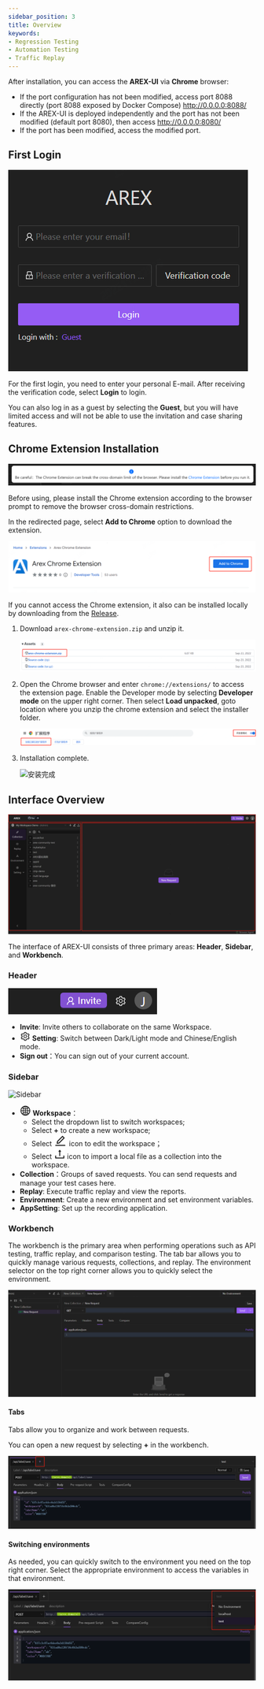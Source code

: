 ```yaml
---
sidebar_position: 3
title: Overview
keywords: 
- Regression Testing
- Automation Testing
- Traffic Replay
---
```


After installation, you can access the **AREX-UI** via **Chrome** browser:

- If the port configuration has not been modified, access port 8088 directly (port 8088 exposed by Docker Compose) http://0.0.0.0:8088/
- If the AREX-UI is deployed independently and the port has not been modified (default port 8080), then access http://0.0.0.0:8080/
- If the port has been modified, access the modified port.

## First Login

![登录](../resource/c1.log.png)

For the first login, you need to enter your personal E-mail. After receiving the verification code, select **Login** to login.

You can also log in as a guest by selecting the **Guest**, but you will have limited access and will not be able to use the invitation and case sharing features.

## Chrome Extension Installation

![插件](../resource/c1.chrome.extension.png)

Before using, please install the Chrome extension according to the browser prompt to remove the browser cross-domain restrictions.

In the redirected page, select **Add to Chrome** option to download the extension.

![插件](../resource/c1.add.extension.png)

If you cannot access the Chrome extension, it also can be installed locally by downloading from the [Release](https://github.com/arextest/arex-chrome-extension/releases).

1. Download `arex-chrome-extension.zip` and unzip it.

    ![插件](../resource/c1.add.extension2.png)

2. Open the Chrome browser and enter `chrome://extensions/` to access the extension page. Enable the Developer mode by selecting **Developer mode** on the upper right corner. Then select **Load unpacked**, goto location where you unzip the chrome extension and select the installer folder.

    ![插件](../resource/c1.add.extension3.png)

3. Installation complete.

    <img src="https://i.328888.xyz/2023/02/09/3aFVk.png" alt="安装完成" width="500" height="" />

## Interface Overview

![界面概览](../resource/c1.overview.jpg)

The interface of AREX-UI consists of three primary areas: **Header**, **Sidebar**, and **Workbench**.

### Header

![页眉](../resource/c1.header.png)

- **Invite**: Invite others to collaborate on the same Workspace.
- ![Settings icon](../resource/c1.setting.icon.png) **Setting**: Switch between Dark/Light mode and Chinese/English mode.
- **Sign out**：You can sign out of your current account.

### Sidebar

<img src="https://i.328888.xyz/2023/02/15/mxrXb.png" alt="Sidebar" width="400" height="" />

- ![工作区](../resource/c1.workspace.icon.png)  **Workspace**：
    - Select the dropdown list to switch workspaces; 
    - Select **+** to create a new workspace; 
    - Select  ![编辑工作区](../resource/c1.rename.png)  icon to edit the workspace；
    - Select  ![导入](../resource/c1.import.png)  icon to import a local file as a collection into the workspace.
- **Collection**：Groups of saved requests. You can send requests and manage your test cases here.
- **Replay**: Execute traffic replay and view the reports.
- **Environment**: Create a new environment and set environment variables.
- **AppSetting**: Set up the recording application.

### Workbench

The workbench is the primary area when performing operations such as API testing, traffic replay, and comparison testing. The tab bar allows you to quickly manage various requests, collections, and replay. The environment selector on the top right corner allows you to quickly select the environment.

![工作台](../resource/c1.workbench.png)

#### Tabs

Tabs allow you to organize and work between requests.

You can open a new request by selecting **+** in the workbench.

![新建请求](../resource/c1.newrequest.png)

#### Switching environments

As needed, you can quickly switch to the environment you need on the top right corner. Select the appropriate environment to access the variables in that environment.

![切换环境](../resource/c1.change.environment.png)
